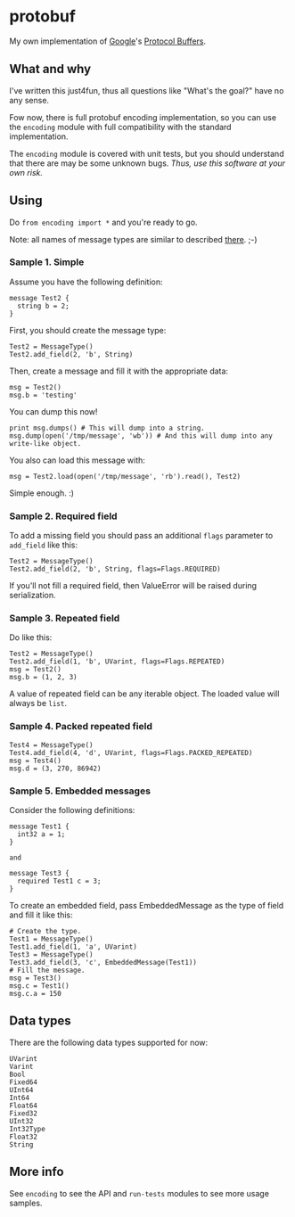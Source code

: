 protobuf
========

My own implementation of [Google](http://www.google.com)'s [Protocol Buffers](http://code.google.com/apis/protocolbuffers/docs/encoding.html).

What and why
------------

I've written this just4fun, thus all questions like "What's the goal?" have no any sense.

Fow now, there is full protobuf encoding implementation, so you can use the `encoding` module with full compatibility with the standard implementation.

The `encoding` module is covered with unit tests, but you should understand that there are may be some unknown bugs. *Thus, use this software at your own risk.*

Using
-----

Do `from encoding import *` and you're ready to go.

Note: all names of message types are similar to described [there](http://code.google.com/apis/protocolbuffers/docs/encoding.html). ;-)

### Sample 1. Simple

Assume you have the following definition:

    message Test2 {
      string b = 2;
    }
    
First, you should create the message type:

    Test2 = MessageType()
    Test2.add_field(2, 'b', String)
    
Then, create a message and fill it with the appropriate data:

    msg = Test2()
    msg.b = 'testing'
    
You can dump this now!

    print msg.dumps() # This will dump into a string.
    msg.dump(open('/tmp/message', 'wb')) # And this will dump into any write-like object.
    
You also can load this message with:

    msg = Test2.load(open('/tmp/message', 'rb').read(), Test2)
    
Simple enough. :)

### Sample 2. Required field

To add a missing field you should pass an additional `flags` parameter to `add_field` like this:

    Test2 = MessageType()
    Test2.add_field(2, 'b', String, flags=Flags.REQUIRED)
    
If you'll not fill a required field, then ValueError will be raised during serialization.

### Sample 3. Repeated field

Do like this:

    Test2 = MessageType()
    Test2.add_field(1, 'b', UVarint, flags=Flags.REPEATED)
    msg = Test2()
    msg.b = (1, 2, 3)
    
A value of repeated field can be any iterable object. The loaded value will always be `list`.

### Sample 4. Packed repeated field

    Test4 = MessageType()
    Test4.add_field(4, 'd', UVarint, flags=Flags.PACKED_REPEATED)
    msg = Test4()
    msg.d = (3, 270, 86942)
    
### Sample 5. Embedded messages

Consider the following definitions:

    message Test1 {
      int32 a = 1;
    }
    
    and
    
    message Test3 {
      required Test1 c = 3;
    }
    
To create an embedded field, pass EmbeddedMessage as the type of field and fill it like this:

    # Create the type.
    Test1 = MessageType()
    Test1.add_field(1, 'a', UVarint)
    Test3 = MessageType()
    Test3.add_field(3, 'c', EmbeddedMessage(Test1))
    # Fill the message.
    msg = Test3()
    msg.c = Test1()
    msg.c.a = 150
    
Data types
----------

There are the following data types supported for now:

    UVarint
    Varint
    Bool
    Fixed64
    UInt64
    Int64
    Float64
    Fixed32
    UInt32
    Int32Type
    Float32
    String
    
More info
---------

See `encoding` to see the API and `run-tests` modules to see more usage samples.
    
